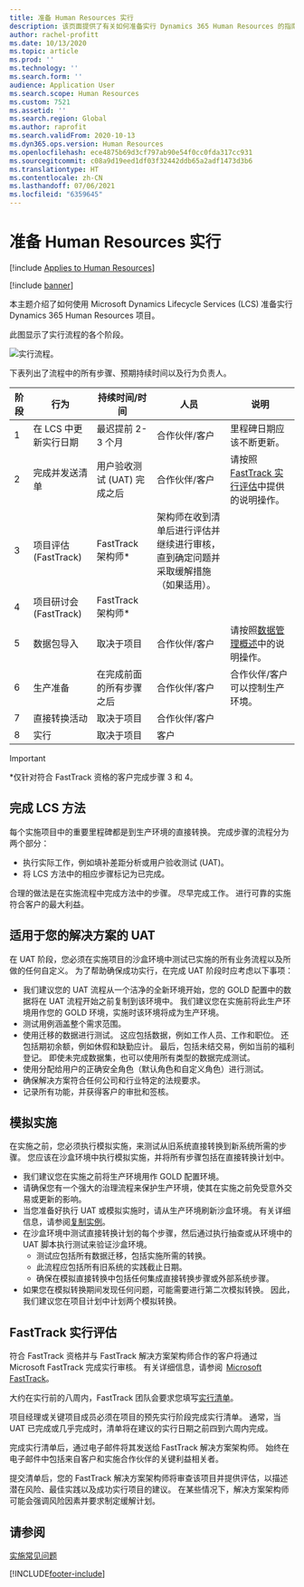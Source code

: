 ```yaml
---
title: 准备 Human Resources 实行
description: 该页面提供了有关如何准备实行 Dynamics 365 Human Resources 的指南。
author: rachel-profitt
ms.date: 10/13/2020
ms.topic: article
ms.prod: ''
ms.technology: ''
ms.search.form: ''
audience: Application User
ms.search.scope: Human Resources
ms.custom: 7521
ms.assetid: ''
ms.search.region: Global
ms.author: raprofit
ms.search.validFrom: 2020-10-13
ms.dyn365.ops.version: Human Resources
ms.openlocfilehash: ece4875b69d3cf797ab90e54f0cc0fda317cc931
ms.sourcegitcommit: c08a9d19eed1df03f32442ddb65a2adf1473d3b6
ms.translationtype: HT
ms.contentlocale: zh-CN
ms.lasthandoff: 07/06/2021
ms.locfileid: "6359645"
---
```

# <a name="prepare-for-human-resources-go-live"></a>准备 Human Resources 实行

[!include [Applies to Human Resources](../includes/applies-to-hr.md)]

[!include [banner](../includes/banner.md)]

本主题介绍了如何使用 Microsoft Dynamics Lifecycle Services (LCS) 准备实行 Dynamics 365 Human Resources 项目。 

此图显示了实行流程的各个阶段。 

![实行流程。](./media/hr-admin-go-live-prepare-process.png)

下表列出了流程中的所有步骤、预期持续时间以及行为负责人。

| 阶段 | 行为 | 持续时间/时间 | 人员 | 说明 |
| --- | --- | --- | --- |--- |
| 1 | 在 LCS 中更新实行日期 | 最迟提前 2-3 个月 | 合作伙伴/客户 | 里程碑日期应该不断更新。 |
| 2 | 完成并发送清单 | 用户验收测试 (UAT) 完成之后 | 合作伙伴/客户 | 请按照 [FastTrack 实行评估](hr-admin-go-live-prepare.md#fasttrack-go-live-assessment)中提供的说明操作。 |
| 3 | 项目评估 (FastTrack) | FastTrack 架构师* | 架构师在收到清单后进行评估并继续进行审核，直到确定问题并采取缓解措施（如果适用）。 |
| 4 | 项目研讨会 (FastTrack) | FastTrack 架构师* | |
| 5 | 数据包导入 | 取决于项目 | 合作伙伴/客户 | 请按照[数据管理概述](../fin-ops-core/dev-itpro/data-entities/data-entities-data-packages.md)中的说明操作。|
| 6 | 生产准备 | 在完成前面的所有步骤之后 | 合作伙伴/客户 | 合作伙伴/客户可以控制生产环境。|
| 7 | 直接转换活动 | 取决于项目 | 合作伙伴/客户 | |
| 8 | 实行 | 取决于项目 | 客户 | |

> [!IMPORTANT]
> *仅针对符合 FastTrack 资格的客户完成步骤 3 和 4。

## <a name="completing-the-lcs-methodology"></a>完成 LCS 方法

每个实施项目中的重要里程碑都是到生产环境的直接转换。 完成步骤的流程分为两个部分： 

- 执行实际工作，例如填补差距分析或用户验收测试 (UAT)。 
- 将 LCS 方法中的相应步骤标记为已完成。 

合理的做法是在实施流程中完成方法中的步骤。 尽早完成工作。 进行可靠的实施符合客户的最大利益。 

## <a name="uat-for-your-solution"></a>适用于您的解决方案的 UAT

在 UAT 阶段，您必须在实施项目的沙盒环境中测试已实施的所有业务流程以及所做的任何自定义。 为了帮助确保成功实行，在完成 UAT 阶段时应考虑以下事项： 

- 我们建议您的 UAT 流程从一个洁净的全新环境开始，您的 GOLD 配置中的数据将在 UAT 流程开始之前复制到该环境中。 我们建议您在实施前将此生产环境用作您的 GOLD 环境，实施时该环境将成为生产环境。
- 测试用例涵盖整个需求范围。 
- 使用迁移的数据进行测试。 这应包括数据，例如工作人员、工作和职位。 还包括期初余额，例如休假和缺勤应计。 最后，包括未结交易，例如当前的福利登记。 即使未完成数据集，也可以使用所有类型的数据完成测试。 
- 使用分配给用户的正确安全角色（默认角色和自定义角色）进行测试。 
- 确保解决方案符合任何公司和行业特定的法规要求。 
- 记录所有功能，并获得客户的审批和签核。 

## <a name="mock-go-live"></a>模拟实施

在实施之前，您必须执行模拟实施，来测试从旧系统直接转换到新系统所需的步骤。 您应该在沙盒环境中执行模拟实施，并将所有步骤包括在直接转换计划中。

- 我们建议您在实施之前将生产环境用作 GOLD 配置环境。
- 请确保您有一个强大的治理流程来保护生产环境，使其在实施之前免受意外交易或更新的影响。
- 当您准备好执行 UAT 或模拟实施时，请从生产环境刷新沙盒环境。 有关详细信息，请参阅[复制实例](hr-admin-setup-copy-instance.md)。
- 在沙盒环境中测试直接转换计划的每个步骤，然后通过执行抽查或从环境中的 UAT 脚本执行测试来验证沙盒环境。
  - 测试应包括所有数据迁移，包括实施所需的转换。
  - 此流程应包括所有旧系统的实践截止日期。
  - 确保在模拟直接转换中包括任何集成直接转换步骤或外部系统步骤。
- 如果您在模拟转换期间发现任何问题，可能需要进行第二次模拟转换。 因此，我们建议您在项目计划中计划两个模拟转换。

## <a name="fasttrack-go-live-assessment"></a>FastTrack 实行评估

符合 FastTrack 资格并与 FastTrack 解决方案架构师合作的客户将通过 Microsoft FastTrack 完成实行审核。 有关详细信息，请参阅  [Microsoft FastTrack](/dynamics365/fasttrack/)。 

大约在实行前的八周内，FastTrack 团队会要求您填写[实行清单](https://go.microsoft.com/fwlink/?linkid=2146013)。

项目经理或关键项目成员必须在项目的预先实行阶段完成实行清单。 通常，当 UAT 已完成或几乎完成时，清单将在建议的实行日期之前四到六周内完成。 

完成实行清单后，通过电子邮件将其发送给 FastTrack 解决方案架构师。 始终在电子邮件中包括来自客户和实施合作伙伴的关键利益相关者。 

提交清单后，您的 FastTrack 解决方案架构师将审查该项目并提供评估，以描述潜在风险、最佳实践以及成功实行项目的建议。 在某些情况下，解决方案架构师可能会强调风险因素并要求制定缓解计划。 

## <a name="see-also"></a>请参阅

[实施常见问题](hr-admin-go-live-faq.md)


[!INCLUDE[footer-include](../includes/footer-banner.md)]
